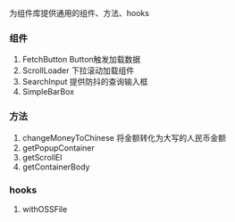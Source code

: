 为组件库提供通用的组件、方法、hooks

### 组件

1. FetchButton Button触发加载数据
2. ScrollLoader 下拉滚动加载组件
3. SearchInput 提供防抖的查询输入框
4. SimpleBarBox 

### 方法

1. changeMoneyToChinese 将金额转化为大写的人民币金额
2. getPopupContainer
3. getScrollEl
4. getContainerBody

### hooks

1. withOSSFile